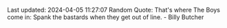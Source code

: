 Last updated: 2024-04-05 11:27:07
Random Quote: That's where The Boys come in: Spank the bastards when they get out of line. - Billy Butcher